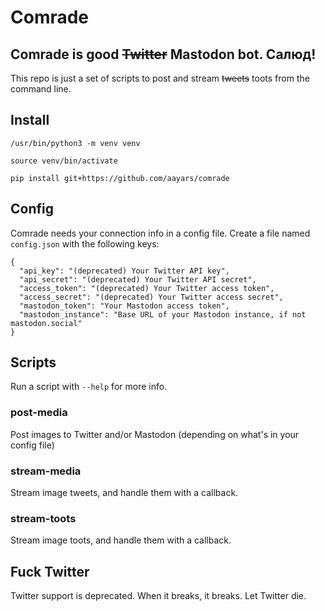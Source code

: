 # Comrade


## Comrade is good ~~Twitter~~ Mastodon bot. Салюд!

This repo is just a set of scripts to post and stream ~~tweets~~ toots from the command line.


## Install

```
/usr/bin/python3 -m venv venv

source venv/bin/activate

pip install git+https://github.com/aayars/comrade

```


## Config

Comrade needs your connection info in a config file. Create a file named `config.json` with the following keys:

```
{
  "api_key": "(deprecated) Your Twitter API key",
  "api_secret": "(deprecated) Your Twitter API secret",
  "access_token": "(deprecated) Your Twitter access token",
  "access_secret": "(deprecated) Your Twitter access secret",
  "mastodon_token": "Your Mastodon access token",
  "mastodon_instance": "Base URL of your Mastodon instance, if not mastodon.social"
}
```

## Scripts

Run a script with `--help` for more info.


### post-media

Post images to Twitter and/or Mastodon (depending on what's in your config file)


### stream-media

Stream image tweets, and handle them with a callback.


### stream-toots

Stream image toots, and handle them with a callback.


## Fuck Twitter

Twitter support is deprecated. When it breaks, it breaks. Let Twitter die.
